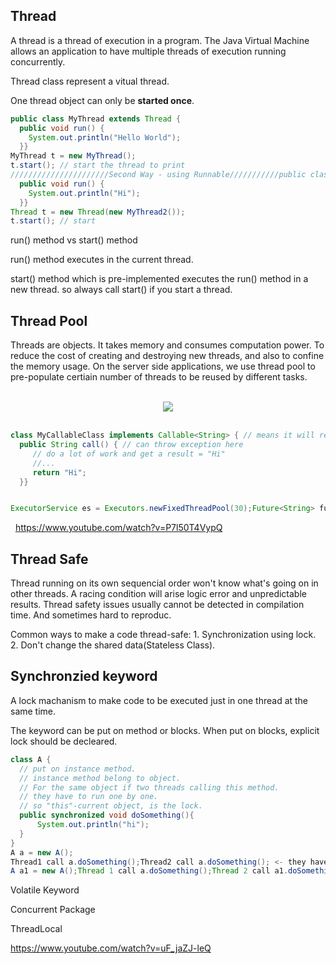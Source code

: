 ## Thread

A thread is a thread of execution in a program. The Java Virtual Machine allows an application to have multiple threads of execution running concurrently.  

Thread class represent a vitual thread.  

One thread object can only be **started once**.  

```java
public class MyThread extends Thread {
  public void run() {
    System.out.println("Hello World");
  }}
MyThread t = new MyThread();
t.start(); // start the thread to print
//////////////////////Second Way - using Runnable///////////public class MyThread2 implements Runnable {
  public void run() {
    System.out.println("Hi");
  }}
Thread t = new Thread(new MyThread2());
t.start(); // start
```

run() method vs start() method  

run() method executes in the current thread.  

start() method which is pre-implemented executes the run() method in a new thread. so always call start() if you start a thread.  

## Thread Pool  

Threads are objects. It takes memory and consumes computation power. To reduce the cost of creating and destroying new threads, and also to confine the memory usage. On the server side applications, we use thread pool to pre-populate certiain number of threads to be reused by different tasks.  

<br>
<div align="center">
    <img src="https://github.com/shenkaidong/Core-Java-Basic/blob/master/note/java/11%20-%20Synchronization%20&%20Thread/Assignment_11_1.png">
</div>
<br>

```java
class MyCallableClass implements Callable<String> { // means it will return String
  public String call() { // can throw exception here
     // do a lot of work and get a result = "Hi"
     //...
     return "Hi";
  }}


ExecutorService es = Executors.newFixedThreadPool(30);Future<String> future = es.submit(new MyCallableClass());String result = future.get();
```
 
https://www.youtube.com/watch?v=P7l50T4VypQ  


## Thread Safe

Thread running on its own sequencial order won't know what's going on in other threads. A racing condition will arise logic error and unpredictable results. Thread safety issues usually cannot be detected in compilation time. And sometimes hard to reproduc.  

Common ways to make a code thread-safe: 1. Synchronization using lock. 2. Don't change the shared data(Stateless Class).  

## Synchronzied keyword

A lock machanism to make code to be executed just in one thread at the same time.  

The keyword can be put on method or blocks. When put on blocks, explicit lock should be decleared.  

```java
class A {
  // put on instance method.
  // instance method belong to object.
  // For the same object if two threads calling this method.
  // they have to run one by one.
  // so "this"-current object, is the lock.
  public synchronized void doSomething(){
      System.out.println("hi");
  }
}
A a = new A();
Thread1 call a.doSomething();Thread2 call a.doSomething(); <- they have to run one by one.
A a1 = new A();Thread 1 call a.doSomething();Thread 2 call a1.doSomething(); <- they don't have to wait. because "this" of a and a1 are different.
```

Volatile Keyword  

Concurrent Package  

ThreadLocal  

https://www.youtube.com/watch?v=uF_jaZJ-leQ  
